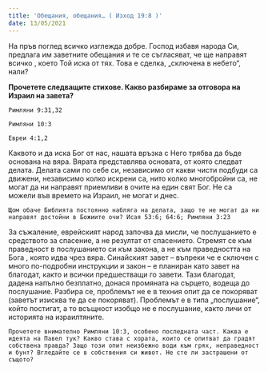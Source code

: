 ```yaml
---
title: 'Обещания, обещания… ( Изход 19:8 )'
date: 13/05/2021
---
```


На пръв поглед всичко изглежда добре. Господ избавя народа Си, предлага им заветните обещания и те се съгласяват, че ще направят всичко , което Той иска от тях. Това е сделка, „сключена в небето“, нали?

**Прочетете следващите стихове. Какво разбираме за отговора на Израил на завета?**

`Римляни 9:31,32`

`Римляни 10:3`

`Евреи 4:1,2`

Каквото и да иска Бог от нас, нашата връзка с Него трябва да бъде основана на вяра. Вярата представлява основата, от която следват делата. Делата сами по себе си, независимо от какви чисти подбуди са движени, независимо колко искрени са, нито колко многобройни са, не могат да ни направят приемливи в очите на един свят Бог. Не са можели във времето на Израил, не могат и днес.

`Щом обаче Библията постоянно набляга на делата, защо те не могат да ни направят достойни в Божиите очи? Исая 53:6; 64:6; Римляни 3:23`

За съжаление, еврейският народ започва да мисли, че послушанието е средството за спасение, а не резултат от спасението. Стремят се към праведност в послушанието си към закона, а не към праведността на Бога , която идва чрез вяра. Синайският завет – въпреки че е сключен с много по-подробни инструкции и закон – е планиран като завет на благодат, както и всички предшестващи го завети. Тази благодат, дадена напълно безплатно, донася промяната на сърцето, водеща до послушание. Разбира се, проблемът не е в техния опит да се покоряват (заветът изисква те да се покоряват). Проблемът е в типа „послушание“, който постигат, а то всъщност изобщо не е послушание, както личи от историята на израилтяните.

`Прочетете внимателно Римляни 10:3, особено последната част. Каква е идеята на Павел тук? Какво става с хората, които се опитват да градят собствена правда? Защо този опит неизбежно води към грях, неправедност и бунт? Вгледайте се в собствения си живот. Не сте ли застрашени от същото?`